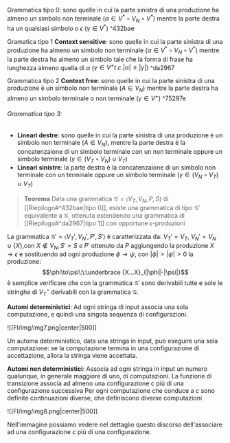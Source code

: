 
Grammatica tipo 0: sono quelle in cui la parte sinistra di una produzione ha almeno un simbolo non terminale ($\alpha \in V^{*} \circ V_{N} \circ V^{*}$) mentre la parte destra ha un qualsiasi simbolo o $\epsilon$ ($\gamma \in V^*$) ^432bae
 
Gramatica tipo 1 **Context sensitive**: sono quelle in cui la parte sinistra di una produzione ha almeno un simbolo non terminale ($\alpha \in V^{*} \circ V_{N} \circ V^{*}$) mentre la parte destra ha almeno un simbolo tale che la forma di frase ha lunghezza almeno quella di $\alpha$ ($\gamma \in V^{+} t.c. |\alpha| \leq |\gamma|$) ^da2967

Grammatica tipo 2 **Context free**: sono quelle in cui la parte sinistra di una produzione è un simbolo non terminale ($A \in V_{N}$) mentre la parte destra ha almeno un simbolo terminale o non terminale ($\gamma \in V^+$) ^75297e

###### Grammatica tipo 3:
- **Lineari destre**: sono quelle in cui la parte sinistra di una produzione è un simbolo non terminale ($A \in V_{N}$), mentre la parte destra è la concatenzaione di un simbolo terminale con un non terminale oppure un simbolo terminale ($\gamma \in (V_{T} \circ V_{N}) \cup V_{T}$)
- **Lineari sinistre**: la parte destra è la concatenzaione di un simbolo non terminale con un terminale oppure un simbolo terminale ($\gamma \in (V_{N} \circ V_{T}) \cup V_{T}$)

>**Teorema** 
>Data una grammatica $\mathcal G=\langle V_T,V_N,P,S\rangle$ di [[Riepilogo#^432bae|tipo 0]], esiste una grammatica di tipo $\mathcal G'$ equivalente a $\mathcal G$, ottenuta estendendo una grammatica di [[Riepilogo#^da2967|tipo 1]] con opportune $\epsilon$-produzioni

La grammatica $\mathcal G'=\langle V_T',V_N',P',S'\rangle$ è caratterizzata da: $V_T'=V_T,\:V_N'=V_N\cup\lbrace X\rbrace$,con $X\not\in V_N,S'=S\:e\:P'$ ottenuto da $P$ aggiungendo la produzione $X\to\epsilon$ e sostituendo ad ogni produzione $\phi\to\psi$, con $|\phi|\gt|\psi|\gt 0$ la produzione:
$$\phi\to\psi\:\:\underbrace {X...X}_{|\phi|-|\psi|}$$
è semplice verificare che con la grammatica $\mathcal G'$ sono derivabili tutte e sole le stringhe di $V_{T}^\star$ derivabili con la grammatica $\mathcal G$.

**Automi deterministici**: Ad ogni stringa di input associa una sola computazione, e quindi una singola sequenza di configurazioni.

![[FI/img/img7.png|center|500]]

Un automa deterministico, data una stringa in input, può eseguire una sola computazione: se la computazione termina in una configurazione di accettazione, allora la stringa viene accettata.

**Automi non deterministici**: Associa ad ogni stringa in input un numero qualunque, in generale maggiore di uno, di computazioni.
La funzione di transizione associa ad almeno una configurazione c più di una configurazione successiva
Per ogni computazione che conduce a $c$ sono definite continuazioni diverse, che definiscono diverse computazioni

![[FI/img/img8.png|center|500]]

Nell'immagine possiamo vedere nel dettaglio questo discorso dell'associare ad una configurazione $c$ più di una configurazione.
